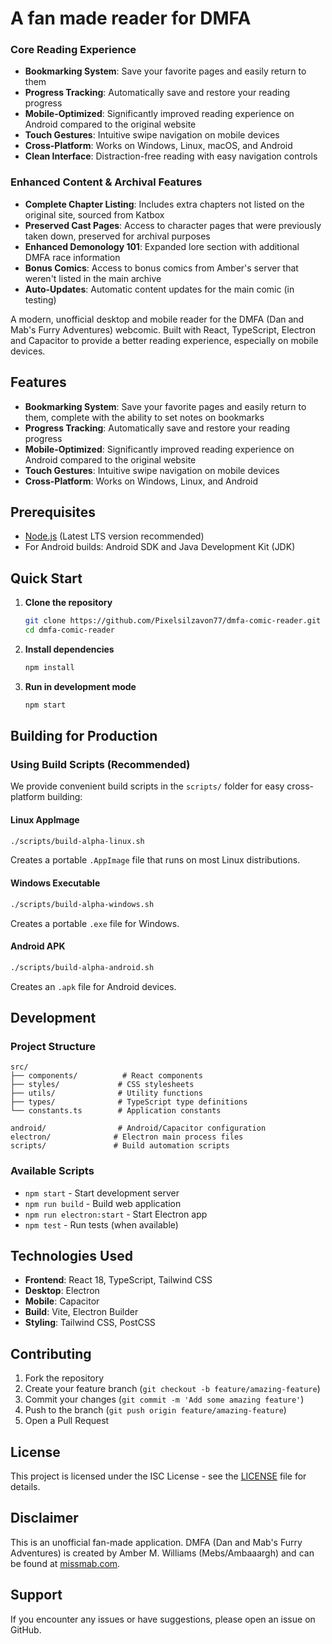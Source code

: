 # A fan made reader for DMFA

### Core Reading Experience
- **Bookmarking System**: Save your favorite pages and easily return to them
- **Progress Tracking**: Automatically save and restore your reading progress
- **Mobile-Optimized**: Significantly improved reading experience on Android compared to the original website
- **Touch Gestures**: Intuitive swipe navigation on mobile devices  
- **Cross-Platform**: Works on Windows, Linux, macOS, and Android
- **Clean Interface**: Distraction-free reading with easy navigation controls

### Enhanced Content & Archival Features
- **Complete Chapter Listing**: Includes extra chapters not listed on the original site, sourced from Katbox
- **Preserved Cast Pages**: Access to character pages that were previously taken down, preserved for archival purposes
- **Enhanced Demonology 101**: Expanded lore section with additional DMFA race information
- **Bonus Comics**: Access to bonus comics from Amber's server that weren't listed in the main archive
- **Auto-Updates**: Automatic content updates for the main comic (in testing)

A modern, unofficial desktop and mobile reader for the DMFA (Dan and Mab's Furry Adventures) webcomic. Built with React, TypeScript, Electron and Capacitor to provide a better reading experience, especially on mobile devices.

## Features

- **Bookmarking System**: Save your favorite pages and easily return to them, complete with the ability to set notes on bookmarks
- **Progress Tracking**: Automatically save and restore your reading progress
- **Mobile-Optimized**: Significantly improved reading experience on Android compared to the original website
- **Touch Gestures**: Intuitive swipe navigation on mobile devices
- **Cross-Platform**: Works on Windows, Linux, and Android

## Prerequisites

- [Node.js](https://nodejs.org/) (Latest LTS version recommended)
- For Android builds: Android SDK and Java Development Kit (JDK)

## Quick Start

1. **Clone the repository**
   ```bash
   git clone https://github.com/Pixelsilzavon77/dmfa-comic-reader.git
   cd dmfa-comic-reader
   ```

2. **Install dependencies**
   ```bash
   npm install
   ```

3. **Run in development mode**
   ```bash
   npm start
   ```

## Building for Production

### Using Build Scripts (Recommended)

We provide convenient build scripts in the `scripts/` folder for easy cross-platform building:

#### Linux AppImage
```bash
./scripts/build-alpha-linux.sh
```
Creates a portable `.AppImage` file that runs on most Linux distributions.

#### Windows Executable  
```bash
./scripts/build-alpha-windows.sh
```
Creates a portable `.exe` file for Windows.

#### Android APK
```bash
./scripts/build-alpha-android.sh
```
Creates an `.apk` file for Android devices.

## Development

### Project Structure
```
src/
├── components/          # React components
├── styles/             # CSS stylesheets
├── utils/              # Utility functions
├── types/              # TypeScript type definitions
└── constants.ts        # Application constants

android/                # Android/Capacitor configuration
electron/              # Electron main process files
scripts/               # Build automation scripts
```

### Available Scripts
- `npm start` - Start development server
- `npm run build` - Build web application
- `npm run electron:start` - Start Electron app
- `npm test` - Run tests (when available)

## Technologies Used

- **Frontend**: React 18, TypeScript, Tailwind CSS
- **Desktop**: Electron
- **Mobile**: Capacitor
- **Build**: Vite, Electron Builder
- **Styling**: Tailwind CSS, PostCSS

## Contributing

1. Fork the repository
2. Create your feature branch (`git checkout -b feature/amazing-feature`)
3. Commit your changes (`git commit -m 'Add some amazing feature'`)
4. Push to the branch (`git push origin feature/amazing-feature`)
5. Open a Pull Request

## License

This project is licensed under the ISC License - see the [LICENSE](LICENSE) file for details.

## Disclaimer

This is an unofficial fan-made application. DMFA (Dan and Mab's Furry Adventures) is created by Amber M. Williams (Mebs/Ambaaargh) and can be found at [missmab.com](http://www.missmab.com/).

## Support

If you encounter any issues or have suggestions, please open an issue on GitHub.
